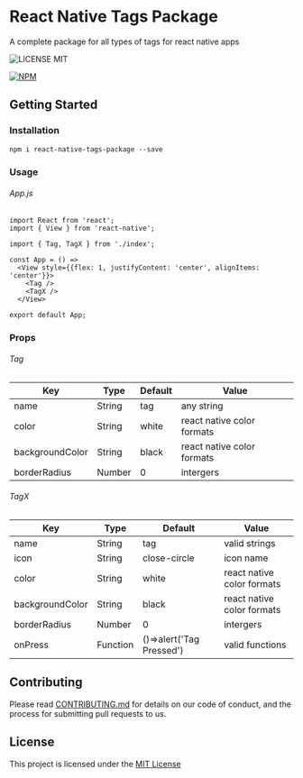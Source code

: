 # React Native Tags Package
A complete package for all types of tags for react native apps

![LICENSE MIT](https://img.shields.io/badge/license-MIT-brightgreen.svg)

[![NPM](https://nodei.co/npm/react-native-tags-package.png?downloads=true&downloadRank=true&stars=true)](https://nodei.co/npm/react-native-tags-package/)

## Getting Started

### Installation

```
npm i react-native-tags-package --save
```

### Usage

###### App.js
```
import React from 'react';
import { View } from 'react-native';

import { Tag, TagX } from './index';

const App = () => 
  <View style={{flex: 1, justifyContent: 'center', alignItems: 'center'}}>
    <Tag />
    <TagX />
  </View>

export default App;
```

### Props
###### Tag
Key | Type | Default | Value
--- | --- | --- | --- 
name | String | tag | any string
color | String | white | react native color formats
backgroundColor | String | black | react native color formats
borderRadius | Number | 0 | intergers
###### TagX
Key | Type | Default | Value
--- | --- | --- | --- 
name | String | tag | valid strings
icon | String | close-circle | icon name
color | String | white | react native color formats
backgroundColor | String | black | react native color formats
borderRadius | Number | 0 | intergers
onPress | Function | ()=>alert('Tag Pressed') | valid functions

## Contributing

Please read [CONTRIBUTING.md](https://gist.github.com/PurpleBooth/b24679402957c63ec426) for details on our code of conduct, and the process for submitting pull requests to us.

## License

This project is licensed under the [MIT License](https://github.com/ThakurBallary/react-native-radio-buttons-group/blob/master/LICENSE)
